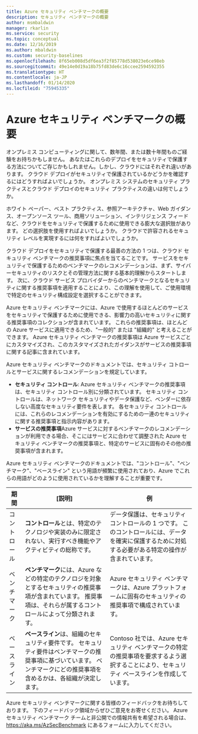 ```yaml
---
title: Azure セキュリティ ベンチマークの概要
description: セキュリティ ベンチマークの概要
author: msmbaldwin
manager: rkarlin
ms.service: security
ms.topic: conceptual
ms.date: 12/16/2019
ms.author: mbaldwin
ms.custom: security-baselines
ms.openlocfilehash: 8f65eb008d5df6ea3f2f85778d538023e6ce98eb
ms.sourcegitcommit: 49e14e0d19a18b75fd83de6c16ccee2594592355
ms.translationtype: HT
ms.contentlocale: ja-JP
ms.lasthandoff: 01/14/2020
ms.locfileid: "75945335"
---
```

# <a name="azure-security-benchmark-introduction"></a>Azure セキュリティ ベンチマークの概要

オンプレミス コンピューティングに関して、数年間、または数十年間ものご経験をお持ちかもしません。 あなたはこれらのデプロイをセキュリティで保護する方法についてご存じかもしれません。しかし、クラウドにはそれぞれ違いがあります。 クラウド デプロイがセキュリティで保護されているかどうかを確認するにはどうすればよいでしょうか。 オンプレミス システムのセキュリティ プラクティスとクラウド デプロイのセキュリティ プラクティスの違いは何でしょうか。

ホワイト ペーパー、ベスト プラクティス、参照アーキテクチャ、Web ガイダンス、オープンソース ツール、商用ソリューション、インテリジェンス フィードなど、クラウドをセキュリティで保護するために使用できる膨大な選択肢があります。 どの選択肢を使用すればよいでしょうか。 クラウドで許容されるセキュリティ レベルを実現するには何をすればよいでしょうか。 

クラウド デプロイをセキュリティで保護する最善の方法の 1 つは、クラウド セキュリティ ベンチマークの推奨事項に焦点を当てることです。 サービスをセキュリティで保護するためのベンチマークのレコメンデーションは、まず、サイバーセキュリティのリスクとその管理方法に関する基本的理解からスタートします。 次に、クラウド サービス プロバイダーからのベンチマークとなるセキュリティに関する推奨事項を適用することにより、この理解を使用して、ご使用環境で特定のセキュリティ構成設定を選択することができます。 

Azure セキュリティ ベンチマークには、Azure で使用するほとんどのサービスをセキュリティで保護するために使用できる、影響力の高いセキュリティに関する推奨事項のコレクションが含まれています。 これらの推奨事項は、ほとんどの Azure サービスに適用できるため、"一般的" または "組織的" と考えることができます。 Azure セキュリティ ベンチマークの推奨事項は Azure サービスごとにカスタマイズされ、このカスタマイズされたガイダンスがサービスの推奨事項に関する記事に含まれています。 

Azure セキュリティ ベンチマークのドキュメントでは、セキュリティ コトロールとサービスに関するレコメンデーションを規定しています。

- **セキュリティ コントロール**: Azure セキュリティ ベンチマークの推奨事項は、セキュリティ コントロール別に分類されています。 セキュリティ コントロールは、ネットワーク セキュリティやデータ保護など、ベンダーに依存しない高度なセキュリティ要件を表します。 各セキュリティ コントロールには、これらのレコメンデーションを有効にするための一連のセキュリティに関する推奨事項と指示内容があります。 
- **サービスの推奨事項**Azure サービスに対するベンチマークのレコメンデーションが利用できる場合、そこにはサービスに合わせて調整された Azure セキュリティ ベンチマークの推奨事項と、特定のサービスに固有のその他の推奨事項が含まれます。 

Azure セキュリティ ベンチマークのドキュメントでは、"コントロール"、"ベンチマーク"、"ベースライン" という用語が頻繁に使用されており、Azure でこれらの用語がどのように使用されているかを理解することが重要です。 

| 期間 | [説明] | 例 |
|--|--|--|
| コントロール | **コントロール**とは、特定のテクノロジや実装のみに限定されない、実行すべき機能やアクティビティの総称です。 | データ保護は、セキュリティ コントロールの 1 つです。 このコントロールには、データを確実に保護するために対処する必要がある特定の操作が含まれています。 |
| ベンチマーク | **ベンチマーク**には、Azure などの特定のテクノロジを対象とするセキュリティの推奨事項が含まれています。 推奨事項は、それらが属するコントロールによって分類されます。 | Azure セキュリティ ベンチマークは、Azure プラットフォームに固有のセキュリティの推奨事項で構成されています。  |
| ベースライン | **ベースライン**は、組織のセキュリティ要件です。 セキュリティ要件はベンチマークの推奨事項に基づいています。 ベンチマークにどの推奨事項を含めるかは、各組織が決定します。 | Contoso 社では、Azure セキュリティ ベンチマークの特定の推奨事項を要求するよう選択することにより、セキュリティ ベースラインを作成しています。 |

Azure セキュリティ ベンチマークに関する皆様のフィードバックをお待ちしております。 下のフィードバック領域からぜひご意見をお寄せください。 Azure セキュリティ ベンチマーク チームと非公開での情報共有を希望される場合は、 https://aka.ms/AzSecBenchmark にあるフォームに入力してください。 
